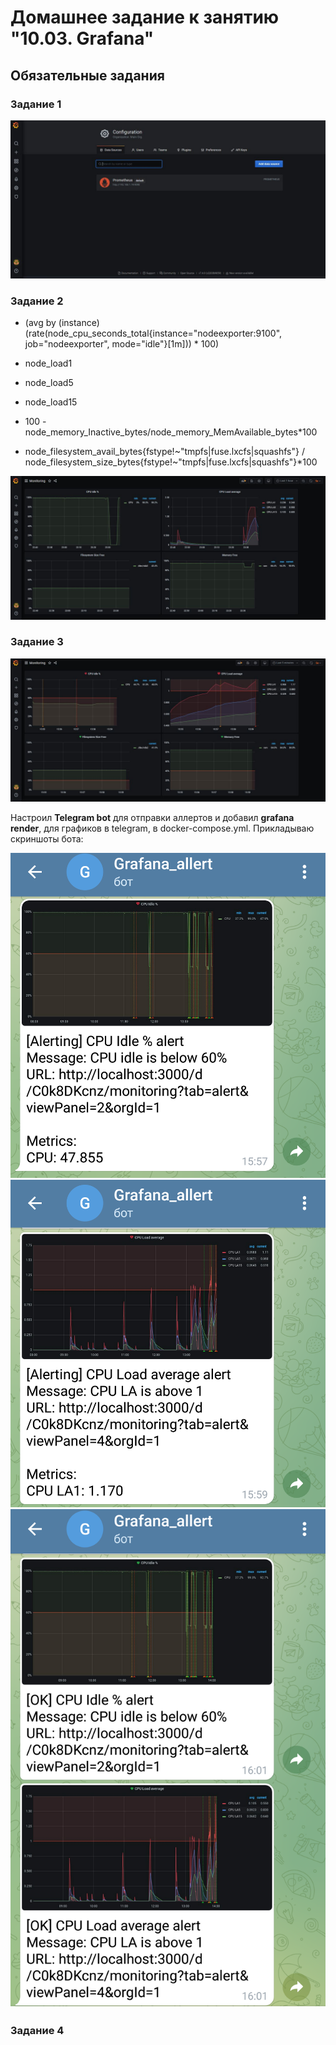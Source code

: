 # Домашнее задание к занятию "10.03. Grafana"


## Обязательные задания

### Задание 1

![prometheus_datasource](prometheus_datasource.JPG)

### Задание 2

- (avg by (instance) (rate(node_cpu_seconds_total{instance="nodeexporter:9100", job="nodeexporter", mode="idle"}[1m])) * 100)

- node_load1
- node_load5
- node_load15

- 100 - node_memory_Inactive_bytes/node_memory_MemAvailable_bytes*100

- node_filesystem_avail_bytes{fstype!\~"tmpfs|fuse.lxcfs|squashfs"} / node_filesystem_size_bytes{fstype!\~"tmpfs|fuse.lxcfs|squashfs"}*100
  

![dashboard](dashboard2.JPG)


### Задание 3

![allert](allert.JPG)

Настроил **Telegram bot** для отправки аллертов и добавил **grafana render**, для графиков в telegram, в docker-compose.yml.
Прикладываю скриншоты бота:

![allert1](allert1.png)
![allert2](allert2.png)
![ok](ok.png)


### Задание 4

